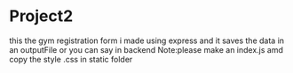 # Project2
this the gym registration form  i made using express and it saves the data in an outputFile or you can say in backend
Note:please make an index.js amd copy the style .css in static folder
